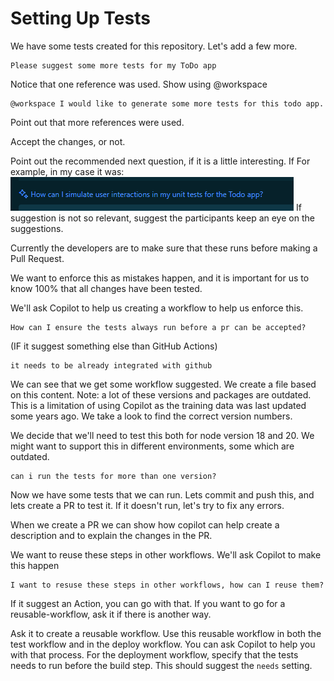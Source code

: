 # Setting Up Tests

We have some tests created for this repository. Let's add a few more.

```prompt
Please suggest some more tests for my ToDo app
```
Notice that one reference was used. Show using @workspace
```prompt	
@workspace I would like to generate some more tests for this todo app.
```
Point out that more references were used.

Accept the changes, or not.

Point out the recommended next question, if it is a little interesting. If For example, in my case it was:
<br />
![Copilot suggests asking mimicking user interaction](images/prompt.png)
If suggestion is not so relevant, suggest the participants keep an eye on the suggestions.

Currently the developers are to make sure that these runs before making a Pull Request. 

We want to enforce this as mistakes happen, and it is important for us to know 100% that all changes have been tested.

We'll ask Copilot to help us creating a workflow to help us enforce this.

```prompt
How can I ensure the tests always run before a pr can be accepted?
```

(IF it suggest something else than GitHub Actions)
```prompt
it needs to be already integrated with github
```

We can see that we get some workflow suggested. We create a file based on this content. 
Note: a lot of these versions and packages are outdated. This is a limitation of using Copilot as the training data was last updated some years ago. 
We take a look to find the correct version numbers. 

We decide that we'll need to test this both for node version 18 and 20. We might want to support this in different environments, some which are outdated.

```prompt
can i run the tests for more than one version?
```

Now we have some tests that we can run. Lets commit and push this, and lets create a PR to test it. If it doesn't run, let's try to fix any errors.

When we create a PR we can show how copilot can help create a description and to explain the changes in the PR.

We want to reuse these steps in other workflows. We'll ask Copilot to make this happen
```prompt
I want to resuse these steps in other workflows, how can I reuse them?
```

If it suggest an Action, you can go with that. If you want to go for a reusable-workflow, ask it if there is another way.

Ask it to create a reusable workflow. Use this reusable workflow in both the test workflow and in the deploy workflow. You can ask Copilot to help you with that process. For the deployment workflow, specify that the tests needs to run before the build step. This should suggest the `needs` setting.
